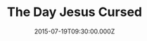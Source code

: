 ---
title: "The Day Jesus Cursed"
image: "https://i.imgur.com/MuLYIpM.jpg"
date: "2015-07-19T09:30:00.000Z"
video:
  type: "vimeo"
  id: 133906311
speaker:
  name: "Rob Yanike"
  permalink: "rob-yanike"
series: "seriously"
---